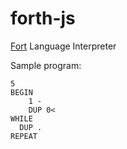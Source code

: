 # forth-js

[Fort](https://en.wikipedia.org/wiki/Forth_(programming_language)) Language Interpreter

Sample program:

    5
    BEGIN
        1 -
        DUP 0<
    WHILE
      DUP .
    REPEAT
